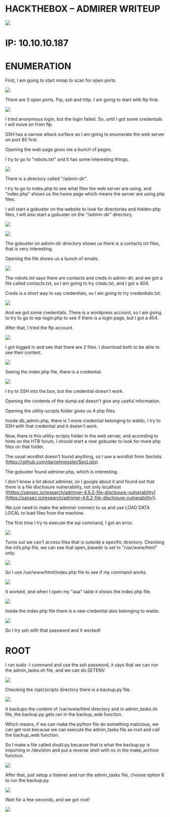 # **HACKTHEBOX – ADMIRER WRITEUP**

![](image/image001.png)

# **IP: 10.10.10.187**

# **ENUMERATION**

First, I am going to start nmap to scan for open ports.

![](image/image002.png)

There are 3 open ports. Ftp, ssh and http. I am going to start with ftp first.

![](image/image003.png)

I tried anonymous login, but the login failed. So, until I got some credentials I will move on from ftp.

SSH has a narrow attack surface so I am going to enumerate the web server on port 80 first.

Opening the web page gives me a bunch of pages.

I try to go to &quot;robots.txt&quot; and it has some interesting things.

![](image/image004.png)

There is a directory called &quot;/admin-dir&quot;.

I try to go to index.php to see what files the web server are using, and &quot;index.php&quot; shows us the home page which means the server are using php files.

I will start a gobuster on the website to look for directories and hidden php files, I will also start a gobuster on the &quot;/admin-dir&quot; directory.

![](image/image005.png)

![](image/image006.png)

The gobuster on admin-dir directory shows us there is a contacts.txt files, that is very interesting.

Opening the file shows us a bunch of emails.

![](image/image007.png)

The robots.txt says there are contacts and creds in admin-dir, and we got a file called contacts.txt, so I am going to try creds.txt, and I got a 404.

Creds is a short way to say credentials, so I am going to try credentials.txt.

![](image/image008.png)

And we got some credentials. There is a wordpress account, so I am going to try to go to wp-login.php to see if there is a login page, but I got a 404.

After that, I tried the ftp account.

![](image/image009.png)

I got logged in and see that there are 2 files. I download both to be able to see their content.

![](image/image010.png)

Seeing the index.php file, there is a credential.

![](image/image011.png)

I try to SSH into the box, but the credential doesn&#39;t work.

Opening the contents of the dump.sql doesn&#39;t give any useful information.

Opening the utility-scripts folder gives us 4 php files.

Inside db\_admin.php, there is 1 more credential belonging to waldo, I try to SSH with that credential and it doesn&#39;t work.

Now, there is this utility-scripts folder in the web server, and according to hints on the HTB forum, I should start a new gobuster to look for more php files on that folder.

The usual wordlist doesn&#39;t found anything, so I use a wordlist from Seclists (https://github.com/danielmiessler/SecLists).

The gobuster found adminer.php, which is interesting.

I don&#39;t know a lot about adminer, so I google about it and found out that there is a file disclosure vulnerability, not only localhost ([https://sansec.io/research/adminer-4.6.2-file-disclosure-vulnerability](https://sansec.io/research/adminer-4.6.2-file-disclosure-vulnerability)).

We just need to make the adminer connect to us and use LOAD DATA LOCAL to load files from the machine.

The first time I try to execute the sql command, I got an error.

![](image/image012.png)

Turns out we can&#39;t access files that is outside a specific directory. Checking the info.php file, we can see that open\_basedir is set to &quot;/var/www/html&quot; only.

![](image/image013.png)

So I use /var/www/html/index.php file to see if my command works.

![](image/image014.png)

It worked, and when I open my &quot;aaa&quot; table it shows the index.php file.

![](image/image015.png)

Inside the index.php file there is a new credential also belonging to waldo.

![](image/image016.png)

So I try ssh with that password and it worked!

# **ROOT**

I run sudo -l command and use the ssh password, it says that we can run the admin\_tasks.sh file, and we can do SETENV.

![](image/image017.png)

Checking the /opt/scripts directory there is a backup.py file.

![](image/image018.png)

It backups the content of /var/www/html directory and in admin\_tasks.sh file, the backup.py gets ran in the backup\_web function.

Which means, if we can make the python file do something malicious, we can get root because we can execute the admin\_tasks file as root and call the backup\_web function.

So I make a file called shutil.py because that is what the backup.py is importing in /dev/shm and put a reverse shell with nc in the make\_archive function.

![](image/image019.png)

After that, just setup a listener and run the admin\_tasks file, choose option 6 to run the backup.py.

![](image/image020.png)

Wait for a few seconds, and we got root!

![](image/image021.png)
